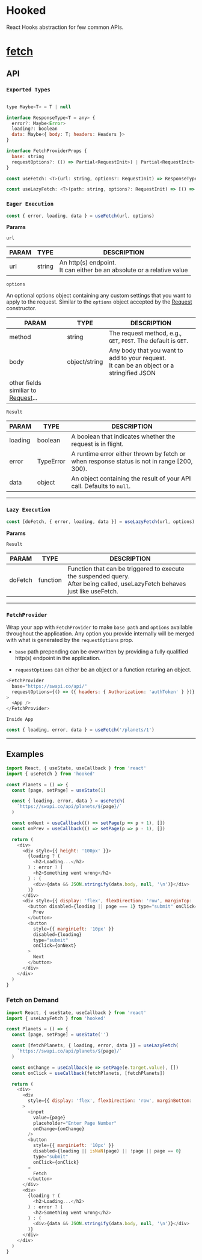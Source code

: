 # Hooked

React Hooks abstraction for few common APIs.

# [fetch](https://developer.mozilla.org/en-US/docs/Web/API/Fetch_API)

## API

### `Exported Types`

```js

type Maybe<T> = T | null

interface ResponseType<T = any> {
  error?: Maybe<Error>
  loading?: boolean
  data: Maybe<{ body: T; headers: Headers }>
}

interface FetchProviderProps {
  base: string
  requestOptions?: (() => Partial<RequestInit>) | Partial<RequestInit>
}

const useFetch: <T>(url: string, options?: RequestInit) => ResponseType<T>

const useLazyFetch: <T>(path: string, options?: RequestInit) => [() => void, ResponseType<T>]

```

### `Eager Execution`

```js
const { error, loading, data } = useFetch(url, options)
```

**Params**

`url`

| PARAM | TYPE   | DESCRIPTION                                                              |
| ----- | ------ | ------------------------------------------------------------------------ |
| url   | string | An http(s) endpoint.<br>It can either be an absolute or a relative value |

`options`

An optional options object containing any custom settings that you want to apply to the request. Similar to the `options` object accepted by
the [Request](https://developer.mozilla.org/en-US/docs/Web/API/Request/Request) constructor.

| PARAM                                                                                                   | TYPE          | DESCRIPTION                                                                                 |
| ------------------------------------------------------------------------------------------------------- | ------------- | ------------------------------------------------------------------------------------------- |
| method                                                                                                  | string        | The request method, e.g., `GET`, `POST`. The default is `GET`.                              |
| body                                                                                                    | object/string | Any body that you want to add to your request.<br>It can be an object or a stringified JSON |
| other fields similiar to [Request](https://developer.mozilla.org/en-US/docs/Web/API/Request/Request)... |               |

`Result`

| PARAM   | TYPE      | DESCRIPTION                                                                                |
| ------- | --------- | ------------------------------------------------------------------------------------------ |
| loading | boolean   | A boolean that indicates whether the request is in flight.                                 |
| error   | TypeError | A runtime error either thrown by fetch or when response status is not in range [200, 300). |
| data    | object    | An object containing the result of your API call. Defaults to `null`.                      |

---

### `Lazy Execution`

```js
const [doFetch, { error, loading, data }] = useLazyFetch(url, options)
```

**Params**

`Result`

| PARAM   | TYPE     | DESCRIPTION                                                                                                                     |
| ------- | -------- | ------------------------------------------------------------------------------------------------------------------------------- |
| doFetch | function | Function that can be triggered to execute the suspended query.<br/>After being called, useLazyFetch behaves just like useFetch. |

---

### `FetchProvider`

Wrap your app with `FetchProvider` to make `base path` and `options` available throughout the application. Any option you provide internally will be merged with what is generated by the `requestOptions` prop.

- `base` path prepending can be overwritten by providing a fully qualified http(s) endpoint in the application.

- `requestOptions` can either be an object or a function returing an object.

```js
<FetchProvider
  base="https://swapi.co/api/"
  requestOptions={() => ({ headers: { Authorization: 'authToken' } })}
>
  <App />
</FetchProvider>
```

`Inside App`

```js
const { loading, error, data } = useFetch('/planets/1')
```

---

## Examples

```js
import React, { useState, useCallback } from 'react'
import { useFetch } from 'hooked'

const Planets = () => {
  const [page, setPage] = useState(1)

  const { loading, error, data } = useFetch(
    `https://swapi.co/api/planets/${page}/`
  )

  const onNext = useCallback(() => setPage(p => p + 1), [])
  const onPrev = useCallback(() => setPage(p => p - 1), [])

  return (
    <div>
      <div style={{ height: '100px' }}>
        {loading ? (
          <h2>Loading...</h2>
        ) : error ? (
          <h2>Something went wrong</h2>
        ) : (
          <div>{data && JSON.stringify(data.body, null, '\n')}</div>
        )}
      </div>
      <div style={{ display: 'flex', flexDirection: 'row', marginTop: '20px' }}>
        <button disabled={loading || page === 1} type="submit" onClick={onPrev}>
          Prev
        </button>
        <button
          style={{ marginLeft: '10px' }}
          disabled={loading}
          type="submit"
          onClick={onNext}
        >
          Next
        </button>
      </div>
    </div>
  )
}
```

### Fetch on Demand

```js
import React, { useState, useCallback } from 'react'
import { useLazyFetch } from 'hooked'

const Planets = () => {
  const [page, setPage] = useState('')

  const [fetchPlanets, { loading, error, data }] = useLazyFetch(
    `https://swapi.co/api/planets/${page}/`
  )

  const onChange = useCallback(e => setPage(e.target.value), [])
  const onClick = useCallback(fetchPlanets, [fetchPlanets])

  return (
    <div>
      <div
        style={{ display: 'flex', flexDirection: 'row', marginBottom: '20px' }}
      >
        <input
          value={page}
          placeholder="Enter Page Number"
          onChange={onChange}
        />
        <button
          style={{ marginLeft: '10px' }}
          disabled={loading || isNaN(page) || !page || page == 0}
          type="submit"
          onClick={onClick}
        >
          Fetch
        </button>
      </div>
      <div>
        {loading ? (
          <h2>Loading...</h2>
        ) : error ? (
          <h2>Something went wrong</h2>
        ) : (
          <div>{data && JSON.stringify(data.body, null, '\n')}</div>
        )}
      </div>
    </div>
  )
}
```
